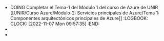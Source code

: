 - DOING Completar el Tema-1 del Módulo 1 del curso de Azure de UNIR [[UNIR/Curso Azure/Módulo-2: Servicios principales de Azure/Tema 1: Componentes arquitectónicos principales de Azure]]
  :LOGBOOK:
  CLOCK: [2022-11-07 Mon 09:57:35]
  :END:
-
-